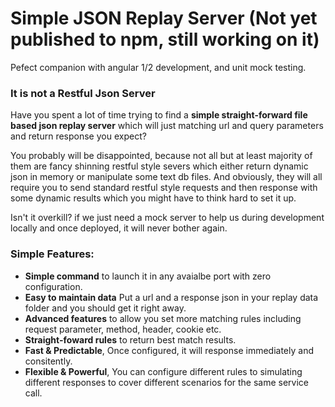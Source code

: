 # Simple JSON Replay Server  (Not yet published to npm, still working on it)
Pefect companion with angular 1/2 development, and unit mock testing.

### It is not a Restful Json Server
Have you spent a lot of time trying to find a **simple straight-forward file based json replay server** which will just matching url and query parameters and return response you expect?

You probably will be disappointed, because not all but at least majority of them are fancy shinning restful style severs which either return dynamic json in memory or manipulate  some text db files. And obviously, they will all require you to send standard restful style requests and then response with some dynamic results which you might have to think hard to set it up.

Isn't it overkill? if we just need a mock server to help us during development locally and once deployed, it will never bother again.

### Simple Features:

 * **Simple command** to launch it in any avaialbe port with zero configuration.
 * **Easy to maintain data** Put a url and a response json in your replay data folder and you should get it right away.
 * **Advanced features** to allow you set more matching rules including request parameter, method, header, cookie etc. 
 * **Straight-foward rules** to return best match results.
 * **Fast & Predictable**, Once configured, it will response immediately and consitently.
 * **Flexible & Powerful**, You can configure different rules to simulating different responses to cover different scenarios for the same service call.
  

